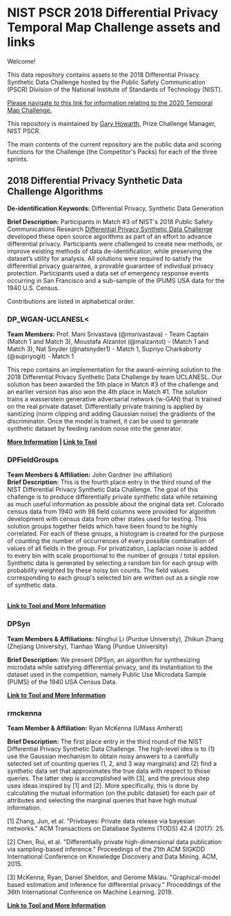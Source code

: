 # NIST PSCR 2018 Differential Privacy Temporal Map Challenge assets and links

Welcome!

This data repository contains assets to the 2018 Differential Privacy Synthetic Data Challenge hosted by the Public Safety Communication (PSCR) Division of the National Institute of Standards of Technology (NIST).

[Please navigate to this link for information relating to the 2020 Temporal Map Challenge.](https://github.com/usnistgov/Differential-Privacy-Temporal-Map-Challenge-assets)

This repository is maintained by [Gary Howarth](mailto:gary.howarth@nist.gov), Prize Challenge Manager, NIST PSCR.  

The main contents of the current repository are the public data and scoring functions for the Challenge (the Competitor's Packs) for each of the three sprints.


<h2>2018 Differential Privacy Synthetic Data Challenge Algorithms</h2>

<strong>De-identification Keywords:</strong> Differential Privacy, Synthetic Data Generation

<strong>Brief Description:</strong> Participants in Match #3 of NIST's 2018 Public Safety Communications Research [Differential Privacy Synthetic Data Challenge](https://www.nist.gov/ctl/pscr/funding-opportunities/prizes-challenges/2018-differential-privacy-synthetic-data-challenge) developed these open source algorithms as part of an effort to advance differential privacy. Participants were challenged to create new methods, or improve existing methods of data de-identification, while preserving the dataset’s utility for analysis. All solutions were required to satisfy the differential privacy guarantee, a provable guarantee of individual privacy protection. Participants used a data set of emergency response events occurring in San Francisco and a sub-sample of the IPUMS USA data for the 1940 U.S. Census.

Contributions are listed in alphabetical order.

### DP_WGAN-UCLANESL<
<strong>Team Members:</strong> Prof. Mani Srivastava (@msrivastava) - Team Captain (Match 1 and Match 3), Moustafa Alzantot (@malzantot) - (Match 1 and Match 3), Nat Snyder (@natsnyder1) - Match 1, Supriyo Charkaborty (@supriyogit) - Match 1

This repo contains an implementation for the award-winning solution to the 2018 Differential Privacy Synthetic Data Challenge by team UCLANESL. Our solution has been awarded the 5th place in Match #3 of the challenge and an earlier version has also won the 4th place in Match #1. The solution trains a wasserstein generative adversarial network (w-GAN) that is trained on the real private dataset. Differentially private training is applied by sanitizing (norm clipping and adding Gaussian noise) the gradients of the discriminator. Once the model is trained, it can be used to generate synthetic dataset by feeding random noise into the generator.

**[More Information](https://github.com/usnistgov/PrivacyEngCollabSpace/tree/master/tools/de-identification/Differential-Privacy-Synthetic-Data-Challenge-Algorithms/DP_WGAN-UCLANESL) | [Link to Tool](https://github.com/nesl/nist_differential_privacy_synthetic_data_challenge)**

### DPFieldGroups
<strong>Team Members & Affiliation:</strong> John Gardner (no affiliation)</br>
<strong>Brief Description:</strong> This is the fourth place entry in the third round of the NIST Differential Privacy Synthetic Data Challenge. The goal of this challenge is to produce differentially private synthetic data while retaining as much useful information as possible about the original data set. Colorado census data from 1940 with 98 field columns were provided for algorithm development with census data from other states used for testing. This solution groups together fields which have been found to be highly correlated. For each of these groups, a histogram is created for the purpose of counting the number of occurrences of every possible combination of values of all fields in the group. For privatization, Laplacian noise is added to every bin with scale proportional to the number of groups / total epsilon. Synthetic data is generated by selecting a random bin for each group with probability weighted by these noisy bin counts. The field values corresponding to each group's selected bin are written out as a single row of synthetic data.


<br>**[Link to Tool and More Information](https://github.com/usnistgov/PrivacyEngCollabSpace/tree/master/tools/de-identification/Differential-Privacy-Synthetic-Data-Challenge-Algorithms/DPFieldGroups)**

### DPSyn
<strong>Team Members & Affiliations:</strong> Ninghui Li (Purdue University), Zhikun Zhang (Zhejiang University), Tianhao Wang (Purdue University)

<strong>Brief Description:</strong> We present DPSyn, an algorithm for synthesizing microdata while satisfying differential privacy, and its instantiation to the dataset used in the competition, namely Public Use Microdata Sample (PUMS) of the 1940 USA Census Data.

**[Link to Tool and More Information](https://github.com/usnistgov/PrivacyEngCollabSpace/tree/master/tools/de-identification/Differential-Privacy-Synthetic-Data-Challenge-Algorithms/DPSyn)**

### rmckenna
<strong>Team Member & Affiliation:</strong> Ryan McKenna (UMass Amherst)

<strong>Brief Description:</strong> The first place entry in the third round of the NIST Differential Privacy Synthetic Data Challenge.
The high-level idea is to (1) use the Gaussian mechanism to obtain noisy answers to a carefully selected set of counting queries (1, 2, and 3 way marginals) and (2) find a synthetic data set that approximates the true data with respect to those queries. The latter step is accomplished with [3], and the previous step uses ideas inspired by [1] and [2]. More specifically, this is done by calculating the mutual information (on the public dataset) for each pair of attributes and selecting the marginal queries that have high mutual information.

[1] Zhang, Jun, et al. "Privbayes: Private data release via bayesian networks." ACM Transactions on Database Systems (TODS) 42.4 (2017): 25.


[2] Chen, Rui, et al. "Differentially private high-dimensional data publication via sampling-based inference." Proceedings of the 21th ACM SIGKDD International Conference on Knowledge Discovery and Data Mining. ACM, 2015.


[3] McKenna, Ryan, Daniel Sheldon, and Gerome Miklau. "Graphical-model based estimation and inference for differential privacy." Proceddings of the 36th International Conference on Machine Learning. 2019.

**[Link to Tool and More Information](https://github.com/usnistgov/PrivacyEngCollabSpace/tree/master/tools/de-identification/Differential-Privacy-Synthetic-Data-Challenge-Algorithms/rmckenna)**
